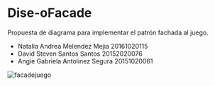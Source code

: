 # Dise-oFacade
Propuesta de diagrama para implementar el patrón fachada al juego.

* Natalia Andrea Melendez Mejia 20161020115
* David Steven Santos Santos 20152020076
* Angie Gabriela Antolinez Segura 20151020061

![facadejuego](https://user-images.githubusercontent.com/42217739/46709444-6a993e80-cc09-11e8-916c-d4e553631950.jpg)
